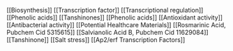 [[Biosynthesis]]
[[Transcription factor]]
[[Transcriptional regulation]]
[[Phenolic acids]]
[[Tanshinones]]
[[Phenolic acids]]
[[Antioxidant activity]]
[[Antibacterial activity]]
[[Potential Healthcare Materials]]
[[Rosmarinic Acid, Pubchem Cid 5315615]]
[[Salvianolic Acid B, Pubchem Cid 11629084]]
[[Tanshinone]]
[[Salt stress]]
[[Ap2/erf Transcription Factors]]
